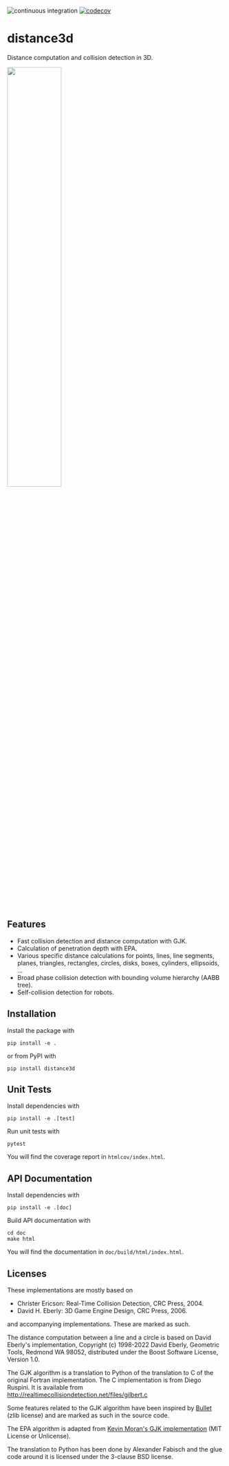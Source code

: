 ![continuous integration](https://github.com/AlexanderFabisch/distance3d/actions/workflows/ci.yml/badge.svg)
[![codecov](https://codecov.io/gh/AlexanderFabisch/distance3d/branch/master/graph/badge.svg?token=GJE5ZMVVB8)](https://codecov.io/gh/AlexanderFabisch/distance3d)

# distance3d

Distance computation and collision detection in 3D.

<img src="https://raw.githubusercontent.com/AlexanderFabisch/distance3d/master/doc/source/_static/robot_collision_detection.png" width=50% />

## Features

* Fast collision detection and distance computation with GJK.
* Calculation of penetration depth with EPA.
* Various specific distance calculations for points, lines, line segments,
  planes, triangles, rectangles, circles, disks, boxes, cylinders, ellipsoids,
  ...
* Broad phase collision detection with bounding volume hierarchy (AABB tree).
* Self-collision detection for robots.

## Installation

Install the package with

    pip install -e .

or from PyPI with

    pip install distance3d

## Unit Tests

Install dependencies with

    pip install -e .[test]

Run unit tests with

    pytest

You will find the coverage report in `htmlcov/index.html`.

## API Documentation

Install dependencies with

    pip install -e .[doc]

Build API documentation with

    cd doc
    make html

You will find the documentation in `doc/build/html/index.html`.

## Licenses

These implementations are mostly based on

* Christer Ericson: Real-Time Collision Detection, CRC Press, 2004.
* David H. Eberly: 3D Game Engine Design, CRC Press, 2006.

and accompanying implementations. These are marked as such.

The distance computation between a line and a circle is based on David Eberly's
implementation, Copyright (c) 1998-2022 David Eberly, Geometric Tools,
Redmond WA 98052, distributed under the Boost Software License, Version 1.0.

The GJK algorithm is a translation to Python of the translation to C of the
original Fortran implementation. The C implementation is from Diego Ruspini.
It is available from http://realtimecollisiondetection.net/files/gilbert.c

Some features related to the GJK algorithm have been inspired by
[Bullet](https://github.com/bulletphysics/bullet3/) (zlib license) and are
marked as such in the source code.

The EPA algorithm is adapted from
[Kevin Moran's GJK implementation](https://github.com/kevinmoran/GJK)
(MIT License or Unlicense).

The translation to Python has been done by Alexander Fabisch and the glue
code around it is licensed under the 3-clause BSD license.
